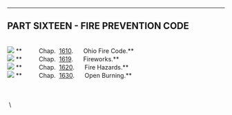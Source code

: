  -----------------------------------------
  **PART SIXTEEN - FIRE PREVENTION CODE**
  -----------------------------------------

 \
![](5a09cf32.gif?f=images&fn=doc-tab.gif&up=1&2.0)
**          Chap. 
[1610](5a09/5a182605.html?f=FifLink&t=document-frame.htm&l=jump&iid=2708dbda.33f0517e.0.0&nid=c87#JD_Ch1610).
     Ohio Fire Code.**
 \
![](5a09cf32.gif?f=images&fn=doc-tab.gif&up=1&2.0)
**          Chap. 
[1619](5a09/5a8f6999.html?f=FifLink&t=document-frame.htm&l=jump&iid=2708dbda.33f0517e.0.0&nid=c89#JD_Ch1619).
     Fireworks.**
 \
![](5a09cf32.gif?f=images&fn=doc-tab.gif&up=1&2.0)
**          Chap. 
[1620](5a09/5af35673.html?f=FifLink&t=document-frame.htm&l=jump&iid=2708dbda.33f0517e.0.0&nid=c8b#JD_Ch1620).
     Fire Hazards.**
 \
![](5a09cf32.gif?f=images&fn=doc-tab.gif&up=1&2.0)
**          Chap. 
[1630](5a09/5b23785f.html?f=FifLink&t=document-frame.htm&l=jump&iid=2708dbda.33f0517e.0.0&nid=b69#JD_Ch1630).
     Open Burning.**
 \
  \
  \
  \
  \

